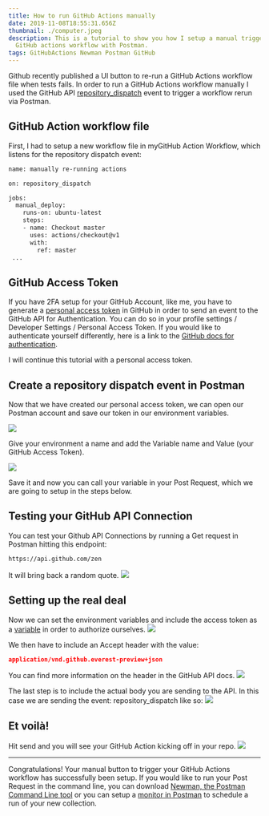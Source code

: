 ```yaml
---
title: How to run GitHub Actions manually
date: 2019-11-08T18:55:31.656Z
thumbnail: ./computer.jpeg
description: This is a tutorial to show you how I setup a manual trigger for a
  GitHub actions workflow with Postman.
tags: GitHubActions Newman Postman GitHub
---
```

Github recently published a UI button to re-run a GitHub Actions workflow file when tests fails. In order to run a GitHub Actions workflow manually I used the GitHub API [repository_dispatch](https://help.github.com/en/actions/automating-your-workflow-with-github-actions/events-that-trigger-workflows) event to trigger a workflow rerun via Postman.

## GitHub Action workflow file

First, I had to setup a new workflow file in myGitHub Action Workflow, which listens for the repository dispatch event:

```bash
name: manually re-running actions

on: repository_dispatch

jobs:
  manual_deploy:
    runs-on: ubuntu-latest
    steps:
    - name: Checkout master
      uses: actions/checkout@v1
      with:
        ref: master
 ...
 ```

## GitHub Access Token

If you have 2FA setup for your GitHub Account, like me, you have to generate a [personal access token](https://help.github.com/en/github/authenticating-to-github/creating-a-personal-access-token-for-the-command-line) in GitHub in order to send an event to the GitHub API for Authentication. You can do so in your profile settings / Developer Settings / Personal Access Token. If you would like to authenticate yourself differently, here is a link to the [GitHub docs for authentication](https://developer.github.com/v3/auth/).

I will continue this tutorial with a personal access token.

## Create a repository dispatch event in Postman

Now that we have created our personal access token, we can open our Postman account and save our token in our environment variables.

![](https://miro.medium.com/max/1400/1*tE3tTU7jy5UC2GXfc--5Ig.png)

Give your environment a name and add the Variable name and Value (your GitHub Access Token).

![](https://miro.medium.com/max/1400/1*uFTCsM-GSZcOnnUqDrfNZA.png)

Save it and now you can call your variable in your Post Request, which we are going to setup in the steps below.

## Testing your GitHub API Connection
You can test your Github API Connections by running a Get request in Postman hitting this endpoint:

```bash
https://api.github.com/zen
```

It will bring back a random quote.
![](https://miro.medium.com/max/5328/1*QRUIXBBJZx-Pfcbgc3p4tA.png)

## Setting up the real deal
Now we can set the environment variables and include the access token as a [variable](https://learning.getpostman.com/docs/postman/environments-and-globals/variables/) in order to authorize ourselves.
![](https://miro.medium.com/max/3268/1*XTwaEAWA5N-Evj8DlnALzA.png)

We then have to include an Accept header with the value:

```json
application/vnd.github.everest-preview+json
```

You can find more information on the header in the GitHub API docs.
![](https://miro.medium.com/max/5040/1*G1tHayHf79tRyS17Yeg0dg.png)

The last step is to include the actual body you are sending to the API. In this case we are sending the event: repository_dispatch like so:
![](https://miro.medium.com/max/5332/1*aKcPkOgWA23Ll5chxdSe2w.png)

## Et voilà!
Hit send and you will see your GitHub Action kicking off in your repo.
![](https://miro.medium.com/max/1400/1*xbDqag7W3CVVlOxDCPZknw.png)

---

Congratulations! Your manual button to trigger your GitHub Actions workflow has successfully been setup. If you would like to run your Post Request in the command line, you can download [Newman, the Postman Command Line tool](https://learning.getpostman.com/docs/postman/collection-runs/command-line-integration-with-newman/) or you can setup a [monitor in Postman](https://learning.getpostman.com/docs/postman/monitors/setting-up-monitor/) to schedule a run of your new collection.
